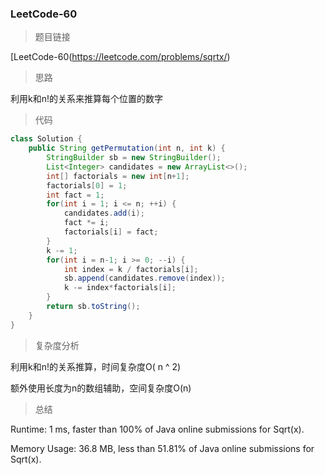 ### LeetCode-60

> 题目链接

[LeetCode-60(https://leetcode.com/problems/sqrtx/)

> 思路

利用k和n!的关系来推算每个位置的数字

> 代码

```java
class Solution {
    public String getPermutation(int n, int k) {
        StringBuilder sb = new StringBuilder();
        List<Integer> candidates = new ArrayList<>();
        int[] factorials = new int[n+1];
        factorials[0] = 1;
        int fact = 1;
        for(int i = 1; i <= n; ++i) {
            candidates.add(i);
            fact *= i;
            factorials[i] = fact;
        }
        k -= 1;
        for(int i = n-1; i >= 0; --i) {
            int index = k / factorials[i];
            sb.append(candidates.remove(index));
            k -= index*factorials[i];
        }
        return sb.toString();
    }
}
```

> 复杂度分析

利用k和n!的关系推算，时间复杂度O( n ^ 2)

额外使用长度为n的数组辅助，空间复杂度O(n)

> 总结

Runtime: 1 ms, faster than 100% of Java online submissions for Sqrt(x).

Memory Usage: 36.8 MB, less than 51.81% of Java online submissions for Sqrt(x).
